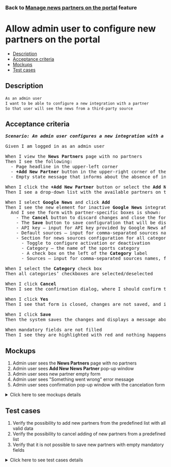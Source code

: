 ### Back to [Manage news partners on the portal](../../) feature

# Allow admin user to configure new partners on the portal

- [Description](#description)
- [Acceptance criteria](#acceptance-criteria)
- [Mockups](#mockups)
- [Test cases](#test-cases)

## Description

    As an admin user
    I want to be able to configure a new integration with a partner
    So that user will see the news from a third-party source

## Acceptance criteria

<pre>
<b><i>Scenario: An admin user configures a new integration with a partner on the <b>News Partners</b> page</i></b>

Given I am logged in as an admin user

When I view the <b>News Partners</b> page with no partners
Then I see the following:
  - Page headline in the upper-left corner
  - <b>+Add New Partner</b> button in the upper-right corner of the page
  - Empty state message that informs about the absence of integrations with partners with a link for adding the first one

When I click the <b>+Add New Partner</b> button or select the <b>Add New Partner</b> link in the center of the page
Then I see a drop-down list with the available partners on the popover

When I select <b>Google News</b> and click <b>Add</b>
Then I see the new element for inactive <b>Google News</b> integration is added to the list on the <b>News Partners</b> page
  And I see the form with partner-specific boxes is shown:
    - The <b>Cancel</b> button to discard changes and close the form
    - The <b>Save</b> button to save configuration that will be disabled till I make any changes in the form
    - API key –⁠ input for API key provided by Google News after the activation of the development account (mandatory field)
    - Default sources – input for comma-separated sources names, for example, abc-news, associated-press (mandatory field)
    - Section for news sources configuration for all categories with the following:
      - Toggle to configure activation or deactivation
      - Category – the name of the sports category
      - A check box on the left of the <b>Category</b> label
      - Sources – input for comma-separated sources names, for example abc-news, associated-press

When I select the <b>Category</b> check box
Then all categories’ checkboxes are selected/deselected

When I click <b>Cancel</b>
Then I see the confirmation dialog, where I should confirm that I want to leave the form without saving changes

When I click <b>Yes</b>
Then I see that form is closed, changes are not saved, and integration with this partner is inactivated

When I click <b>Save</b>
Then the system saves the changes and displays a message about success

When mandatory fields are not filled
Then I see they are highlighted with red and nothing happens with the form
</pre>

## Mockups

1. Admin user sees the <b>News Partners</b> page with no partners
2. Admin user sees <b>Add New News Partner</b> pop-up window
3. Admin user sees new partner empty form
4. Admin user sees "Something went wrong" error message
5. Admin user sees confirmation pop-up window with the cancelation form

<details>
  <summary>Click here to see mockups details</summary>

**1. Admin user sees the News Partners page with no partners:**

![Admin user sees the News Partners page with no partners](/products/sports_hub_portal/web_application_features/manage_news_partners/images/news_partners_page_with_no_partners.png)

**2. Admin user sees Add New News Partner pop-up window:**

![Admin user sees Add New News Partner pop-up window](/products/sports_hub_portal/web_application_features/manage_news_partners/images/add_new_news_partners_popup.png)

**3. Admin user sees new partner empty form:**

![Admin user sees new partner empty form](/products/sports_hub_portal/web_application_features/manage_news_partners/images/add_new_news_partners_empty_form.png)

**4. Admin user sees "Something went wrong" error message:**

![Admin user sees "Something went wrong" error message](/products/sports_hub_portal/web_application_features/manage_news_partners/images/something_went_wrong_popup.png)

**5. Admin user sees confirmation pop-up window with the cancelation form:**

![Admin user sees confirmation pop-up window with the cancelation form](/products/sports_hub_portal/web_application_features/manage_news_partners/images/cancel_confirmation_popup.png)

</details>

## Test cases

1. Verify the possibility to add new partners from the predefined list with all valid data
2. Verify the possibility to cancel adding of new partners from a predefined list
3. Verify that it is not possible to save new partners with empty mandatory fields

<details>
  <summary>Click here to see test cases details</summary>

### **#1. Verify the possibility to add new partners from the predefined list with all valid data**

|Preconditions|Steps|Expected result
--------------|-----|----------
|- Log in with admin account</br>- Go to the <b>News Partners</b> configuration page|1) Click <b>+ Add New Partner</b></br>2) Select the partner from the drop-down list</br>3) Click <b>Add</b></br>4) In the <b>API key</b> and <b>Default sources</b> inputs, enter valid data</br>5) Check some categories</br>6) Click <b>Save</b>|1) The form to add a new news partner appears with a predefined list of partners</br>3) The partner is added as inactive into the list with all empty boxes</br>6) A notification about successful saving of changes appears, the new partner is saved with inactive state, and news is loaded from the source. The partner is not available to be added twice (not present in the drop-down list)|

### **#2. Verify the possibility to cancel adding of new partners from a predefined list**

|Preconditions|Steps|Expected result
--------------|-----|----------
|- Log in with admin account</br>- Go to the <b>News Partners</b> configuration page|1) Click <b>+ Add New Partner</b></br>2) Click <b>Cancel</b></br>3) Click <b>+ Add New Partner</b></br>4) Select the partner from the drop-down list</br>5) Click <b>Add</b></br>6) In the <b>API key</b> and <b>Default sources</b> inputs, enter valid data</br>7) Check categories</br>8) Click <b>Cancel</b></br>9) Click <b>Yes</b>|1) The form to add a new news partner appears with a predefined list of partners in the drop-down list</br>2) The form is closed and the partner is not added</br>3) The <b>Add new News partner</b> popover appears with a predefined list of partners in the drop-down list</br>5) The partner is added as inactive into the list with all empty fields</br>8) Popover with a warning about missing changes appears</br>9) Changes to the news partner are not saved|

### **#3. Verify that it is not possible to save new partners with empty mandatory fields**

|Preconditions|Steps|Expected result
--------------|-----|----------
|- Log in with admin account</br>- Go to the <b>News Partners</b> configuration page|1) Click <b>+ Add New Partner</b></br>2) Select the partner from the drop-down list</br>3) Click <b>Add</b></br>4) Do not fill in the API key box</br>5) In the Default sources box, enter valid data</br>6) Click <b>Save</b></br>7) In the <b>API key</b> input, enter valid data</br>8) Do not fill in the <b>Default sources</b> input</br>9) Click <b>Save</b>|1) The <b>Add new News partner</b> popover appears with a predefined list of partners in the drop-down list</br>3) The partner is added as inactive into the list with all empty boxes</br>6) Warning message about required fields appears. The partner is not saved</br>9) Warning message about required fields appears. The partner is not saved|
</details>
